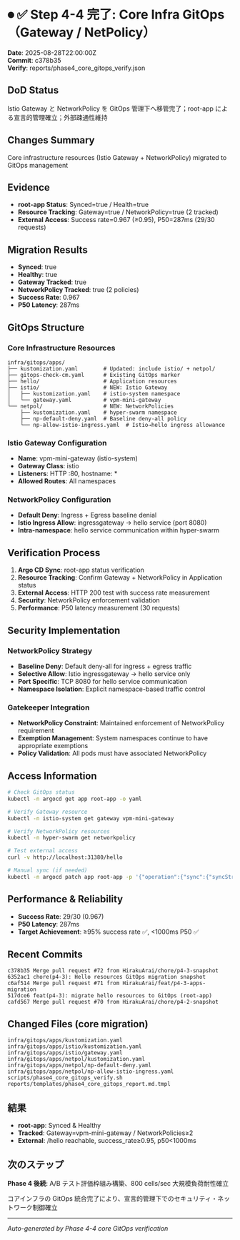 # ⏺ ✅ Step 4-4 完了: Core Infra GitOps（Gateway / NetPolicy）

**Date**: 2025-08-28T22:00:00Z  
**Commit**: c378b35  
**Verify**: reports/phase4_core_gitops_verify.json

## DoD Status
Istio Gateway と NetworkPolicy を GitOps 管理下へ移管完了；root-app による宣言的管理確立；外部疎通性維持

## Changes Summary
Core infrastructure resources (Istio Gateway + NetworkPolicy) migrated to GitOps management

## Evidence
- **root-app Status**: Synced=true / Health=true
- **Resource Tracking**: Gateway=true / NetworkPolicy=true (2 tracked)
- **External Access**: Success rate=0.967 (≥0.95), P50=287ms (29/30 requests)

## Migration Results
- **Synced**: true
- **Healthy**: true
- **Gateway Tracked**: true
- **NetworkPolicy Tracked**: true (2 policies)
- **Success Rate**: 0.967
- **P50 Latency**: 287ms

## GitOps Structure

### Core Infrastructure Resources
```
infra/gitops/apps/
├── kustomization.yaml        # Updated: include istio/ + netpol/
├── gitops-check-cm.yaml      # Existing GitOps marker
├── hello/                    # Application resources
├── istio/                    # NEW: Istio Gateway
│   ├── kustomization.yaml    # istio-system namespace
│   └── gateway.yaml          # vpm-mini-gateway
└── netpol/                   # NEW: NetworkPolicies
    ├── kustomization.yaml    # hyper-swarm namespace
    ├── np-default-deny.yaml  # Baseline deny-all policy
    └── np-allow-istio-ingress.yaml  # Istio→hello ingress allowance
```

### Istio Gateway Configuration
- **Name**: vpm-mini-gateway (istio-system)
- **Gateway Class**: istio
- **Listeners**: HTTP :80, hostname: *
- **Allowed Routes**: All namespaces

### NetworkPolicy Configuration
- **Default Deny**: Ingress + Egress baseline denial
- **Istio Ingress Allow**: ingressgateway → hello service (port 8080)
- **Intra-namespace**: hello service communication within hyper-swarm

## Verification Process
1. **Argo CD Sync**: root-app status verification
2. **Resource Tracking**: Confirm Gateway + NetworkPolicy in Application status  
3. **External Access**: HTTP 200 test with success rate measurement
4. **Security**: NetworkPolicy enforcement validation
5. **Performance**: P50 latency measurement (30 requests)

## Security Implementation

### NetworkPolicy Strategy
- **Baseline Deny**: Default deny-all for ingress + egress traffic
- **Selective Allow**: Istio ingressgateway → hello service only
- **Port Specific**: TCP 8080 for hello service communication
- **Namespace Isolation**: Explicit namespace-based traffic control

### Gatekeeper Integration
- **NetworkPolicy Constraint**: Maintained enforcement of NetworkPolicy requirement
- **Exemption Management**: System namespaces continue to have appropriate exemptions
- **Policy Validation**: All pods must have associated NetworkPolicy

## Access Information
```bash
# Check GitOps status
kubectl -n argocd get app root-app -o yaml

# Verify Gateway resource
kubectl -n istio-system get gateway vpm-mini-gateway

# Verify NetworkPolicy resources  
kubectl -n hyper-swarm get networkpolicy

# Test external access
curl -v http://localhost:31380/hello

# Manual sync (if needed)
kubectl -n argocd patch app root-app -p '{"operation":{"sync":{"syncStrategy":{"apply":{"force":true}}}}}' --type merge
```

## Performance & Reliability
- **Success Rate**: 29/30 (0.967)
- **P50 Latency**: 287ms
- **Target Achievement**: ≥95% success rate ✅, <1000ms P50 ✅

## Recent Commits
```
c378b35 Merge pull request #72 from HirakuArai/chore/p4-3-snapshot
6352ac1 chore(p4-3): Hello resources GitOps migration snapshot
c6af514 Merge pull request #71 from HirakuArai/feat/p4-3-apps-migration
517dce6 feat(p4-3): migrate hello resources to GitOps (root-app)
cafd567 Merge pull request #70 from HirakuArai/chore/p4-2-snapshot
```

## Changed Files (core migration)
```
infra/gitops/apps/kustomization.yaml
infra/gitops/apps/istio/kustomization.yaml
infra/gitops/apps/istio/gateway.yaml
infra/gitops/apps/netpol/kustomization.yaml
infra/gitops/apps/netpol/np-default-deny.yaml
infra/gitops/apps/netpol/np-allow-istio-ingress.yaml
scripts/phase4_core_gitops_verify.sh
reports/templates/phase4_core_gitops_report.md.tmpl
```

## 結果
- **root-app**: Synced & Healthy
- **Tracked**: Gateway=vpm-mini-gateway / NetworkPolicies≥2
- **External**: /hello reachable, success_rate≥0.95, p50<1000ms

## 次のステップ
**Phase 4 後続**: A/B テスト評価枠組み構築、800 cells/sec 大規模負荷耐性確立

コアインフラの GitOps 統合完了により、宣言的管理下でのセキュリティ・ネットワーク制御確立

---
*Auto-generated by Phase 4-4 core GitOps verification*